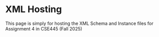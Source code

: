 # XML Hosting 
This page is simply for hosting the XML Schema and Instance files for Assignment 4 in CSE445 (Fall 2025)


